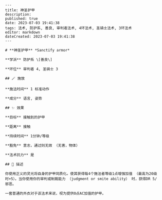 
    ---
    title: 神圣护甲
    description: 
    published: true
    date: 2023-07-03 19:41:38
    tags: 法术, 防护系, 善良, 审判者法术, 4环法术, 圣骑士法术, 3环法术
    editor: markdown
    dateCreated: 2023-07-03 19:41:38
    ---

    # **神圣护甲** *Sanctify armor*

    **学派** 防护系 \[善良\] 

    **环位** 审判者 4, 圣骑士 3

    ## 🪄 施放

    **施法时间** 1 标准动作

    **成分** 语言, 姿势

    ## ✨ 效果 

    **目标** 接触到的护甲 

    **距离** 接触  

    **持续时间** 1分钟/等级 

    **豁免** 意志，通过则无效 （无害，物体）

    **法术抗力** 是

    ## 📖 描述

    你使用正义的灵光将自身的护甲同质化。使其获得每4个施法者等级1点增强加值 （最高为20级时+5）。当你使用你的审判或制裁能力 （judgment or smite ability） 时，获得DR 5/邪恶。

    一套普通的外衣对于该法术来说，视为提供0点AC加值的护甲。
    